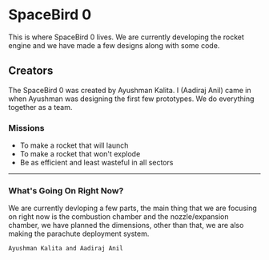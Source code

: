 # SpaceBird 0

This is where SpaceBird 0 lives. We are currently developing the rocket engine and we have made a few designs along with some code.


## Creators

The SpaceBird 0 was created by Ayushman Kalita. I (Aadiraj Anil) came in when Ayushman was designing the first few prototypes. We do everything together as a team.

### Missions

* To make a rocket that will launch
* To make a rocket that won't explode
* Be as efficient and least wasteful in all sectors


***


### What's Going On Right Now?

We are currently devloping a few parts, the main thing that we are focusing on right now is the combustion chamber and the nozzle/expansion chamber, we have planned the dimensions, other than that, we are also making the parachute deployment system.

`Ayushman Kalita and Aadiraj Anil`
